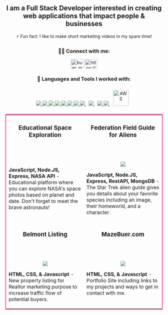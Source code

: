 
<!---
BachAmadou/BachAmadou is a ✨ special ✨ repository because its `README.md` (this file) appears on your GitHub profile.
You can click the Preview link to take a look at your changes.
--->

<!-- <h1 align="center"><img src="https://github.com/MazeBuer/MazeBuer/blob/main/SWEBanner.png"> -->


<h2 align="center">I am a Full Stack Developer interested in creating web applications that impact people & businesses</h2>


<p align="center"> ⚡ Fun fact: I like to make short marketing videos in my spare time! </p>

<h3 align="center">👨‍💻 Connect with me:</h3>
<p align="center">
<a align="center" href="https://twitter.com/BachirA22732750" target="blank">
<img align="center" src="https://raw.githubusercontent.com/rahuldkjain/github-profile-readme-generator/master/src/images/icons/Social/twitter.svg" alt="buer_maze" height="30" width="40" /></a>
<a align="center" href="https://www.linkedin.com/in/bachir-amadou/" target="blank"><img align="center" src="https://raw.githubusercontent.com/rahuldkjain/github-profile-readme-generator/master/src/images/icons/Social/linked-in-alt.svg" alt="https://www.linkedin.com/in/bachir-amadou/" height="30" width="40" /></a>
<p>


 <h3 align="center">🚀 Languages and Tools I worked with:</h3>
<p align="center">
<a href="https://www.java.com" target="_blank"> <img src="https://img.icons8.com/color/48/000000/java-coffee-cup-logo.png"/> </a>
<a href="https://reactjs.org/" target="_blank"> <img src="https://img.icons8.com/color/48/000000/react-native.png"/> </a>
<a href="https://developer.mozilla.org/en-US/docs/Web/JavaScript" target="_blank"> <img src="https://img.icons8.com/color/48/000000/javascript.png"/> </a>
<a href="https://www.w3.org/html/" target="_blank"> <img src="https://img.icons8.com/color/48/000000/html-5.png"/> </a>
<a href="https://www.w3schools.com/css/" target="_blank"> <img src="https://img.icons8.com/color/48/000000/css3.png"/> </a>
<a href="https://getbootstrap.com" target="_blank"> <img src="https://img.icons8.com/color/48/000000/bootstrap.png"/> </a>
<a href="https://www.python.org" target="_blank"> <img src="https://img.icons8.com/color/48/000000/python.png"/> </a>
<a style="padding-right:8px;" href="https://nodejs.org" target="_blank"> <img src="https://img.icons8.com/color/48/000000/nodejs.png"/> </a>
<a style="padding-right:8px;" href="https://www.mysql.com/" target="_blank"> <img src="https://img.icons8.com/fluent/50/000000/mysql-logo.png"/> </a>
<a href="https://git-scm.com/" target="_blank"> <img src="https://img.icons8.com/color/48/000000/git.png"/> </a>
<a href="https://redux.js.org" target="_blank"> <img src="https://img.icons8.com/color/48/000000/redux.png"/> </a>
<a> <img style="margin: 10px" src="https://profilinator.rishav.dev/skills-assets/amazonwebservices-original-wordmark.svg" alt="AWS" height="50"/></a>
</p>


<table bordercolor="#ff69b4">
<tr>
<td width="50%" valign="top">
<h3 align="center">Educational Space Exploration</h3>
<br />
<a target="_blank" href="https://explorenasa.netlify.app/"></a>
<br />
 
 
<p align="center">
<a href="https://github.com/MazeBuer/NASAExploration.git" target="_blank">
<img/>
</a>
<a href="https://explorenasa.netlify.app/" target="_blank"></a>
</p>
 
 
<p><strong>JavaScript, Node.JS, Express, NASA API</strong> - Educational platform where you can explore NASA's space photos based on planet and date. Don't forget to meet the brave astronauts!</p>
</td>
<td width="50%" valign="top">
<h3 align="center">Federation Field Guide for Aliens</h3>
<br />
<a target="_blank" href="https://startrekalienguide.netlify.app/"></a>
<br />
 
 
<p align="center">
<a href="https://github.com/MazeBuer/StarTrek-API.git" target="_blank"></a>
<a href="https://startrekalienguide.netlify.app/" target="_blank">
<img src="https://img.shields.io/static/v1?label=|&message=WEBSITE&color=ff69b4&style=plastic&logo=wordpress&logo-color=white"/></a>
</p>
 
 
<p><strong>JavaScript, Node.JS, Express, RestAPI, MongoDB </strong> - The Star Trek alien guide gives you details about your favorite species including an image, their homeworld, and a character.</p>
</td>
</tr>
<tr>
<td width="50%" valign="top">
<h3 align="center">Belmont Listing</h3>
<br />
<a target="_blank" href="https://belmontlisting.netlify.app/"></a>
<br />
 
 
 
<p align="center">
<a href="https://github.com/MazeBuer/RealEstateListing.git" target="_blank"></a>
<a href="https://belmontlisting.netlify.app/" target="_blank">
<img src="https://img.shields.io/static/v1?label=|&message=WEBSITE&color=ff69b4&style=plastic&logo=wordpress&logo-color=white"/></a>
</p>
 
 
 
<p><strong>HTML, CSS, & Javascript</strong> - New property listing for Realtor marketing purpose to increase traffic flow of potential buyers.</p>
</td>
<td width="50%" valign="top">
<h3 align="center">MazeBuer.com</h3>
<br />
<a target="_blank" href="https://mazebuer.com/"></a>
<br />
 
 
<p align="center">
<a href="https://github.com/MazeBuer/MazeBuer.com.git" target="_blank"></a>
<a href="https://mazebuer.com/" target="_blank">
<img src="https://img.shields.io/static/v1?label=|&message=WEBSITE&color=ff69b4&style=plastic&logo=wordpress&logo-color=white"/>
</a>
</p>
<p><strong>HTML, CSS, & Javascript</strong> - Portfolio Site including links to my projects and ways to get in contact with me.</p>
</td>
</tr>
 
</table

